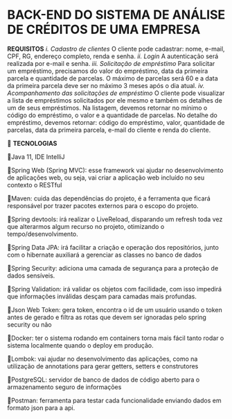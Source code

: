 # BACK-END DO SISTEMA DE ANÁLISE DE CRÉDITOS DE UMA EMPRESA

**REQUISITOS**
*i. Cadastro de clientes*
    O cliente pode cadastrar: nome, e-mail, CPF, RG, endereço completo, renda e senha.
*ii. Login*
   A autenticação será realizada por e-mail e senha.
*iii. Solicitação de empréstimo*
   Para solicitar um empréstimo, precisamos do valor do empréstimo, data da primeira parcela e quantidade de parcelas.
   O máximo de parcelas será 60 e a data da primeira parcela deve ser no máximo 3 meses após o dia atual.
*iv. Acompanhamento das solicitações de empréstimo*
   O cliente pode visualizar a lista de empréstimos solicitados por ele mesmo e também os detalhes de um de seus empréstimos.
   Na listagem, devemos retornar no mínimo o código do empréstimo, o valor e a quantidade de parcelas.
   No detalhe do empréstimo, devemos retornar: código do empréstimo, valor, quantidade de parcelas, data da primeira parcela, e-mail do cliente e renda do cliente.

:wrench: **TECNOLOGIAS**

:small_blue_diamond:Java 11, IDE IntelliJ
 
:small_blue_diamond:Spring Web (Spring MVC): esse framework vai ajudar no desenvolvimento de aplicações web, ou seja, vai criar a aplicação web incluído no seu contexto o RESTful
 
:small_blue_diamond:Maven: cuida das dependências do projeto, é a ferramenta que ficará responsável por trazer pacotes externos para o escopo do projeto.
 
:small_blue_diamond:Spring devtools: irá realizar o LiveReload, disparando um refresh toda vez que alterarmos algum recurso no projeto, otimizando o tempo/desenvolvimento.
 
:small_blue_diamond:Spring Data JPA: irá facilitar a criação e operação dos repositórios, junto com o hibernate auxiliará a gerenciar as classes no banco de dados
 
:small_blue_diamond:Spring Security: adiciona uma camada de segurança para a proteção de dados sensíveis.
 
:small_blue_diamond:Spring Validation: irá validar os objetos com facilidade, com isso impedirá que informações inválidas desçam para camadas mais profundas.
 
:small_blue_diamond:Json Web Token: gera token, encontra o id de um usuário usando o token antes de gerado e filtra as rotas que devem ser ignoradas pelo spring security ou não
 
:small_blue_diamond:Docker: ter o sistema rodando em containers torna mais fácil tanto rodar o sistema localmente quando o deploy em produção.
 
:small_blue_diamond:Lombok: vai ajudar no desenvolvimento das aplicações, como na utilização de annotations para gerar getters, setters e construtores
 
:small_blue_diamond:PostgreSQL: servidor de banco de dados de código aberto para o armazenamento seguro de informações
 
:small_blue_diamond:Postman: ferramenta para testar cada funcionalidade enviando dados em formato json para a api.
